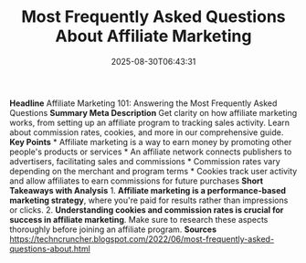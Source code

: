 ﻿---
title: "Most Frequently Asked Questions About Affiliate Marketing"
date: "2025-08-30T06:43:31"
category: "Markets"
summary: ""
slug: "most frequently asked questions about affiliate marketing"
source_urls:
  - "https://techncruncher.blogspot.com/2022/06/most-frequently-asked-questions-about.html"
seo:
  title: "Most Frequently Asked Questions About Affiliate Marketing | Hash n Hedge"
  description: ""
  keywords: ["news", "markets", "brief"]
---
**Headline** Affiliate Marketing 101: Answering the Most Frequently Asked Questions  **Summary Meta Description** Get clarity on how affiliate marketing works, from setting up an affiliate program to tracking sales activity. Learn about commission rates, cookies, and more in our comprehensive guide.  **Key Points**  * Affiliate marketing is a way to earn money by promoting other people's products or services * An affiliate network connects publishers to advertisers, facilitating sales and commissions * Commission rates vary depending on the merchant and program terms * Cookies track user activity and allow affiliates to earn commissions for future purchases  **Short Takeaways with Analysis**  1. **Affiliate marketing is a performance-based marketing strategy**, where you're paid for results rather than impressions or clicks. 2. **Understanding cookies and commission rates is crucial for success in affiliate marketing**. Make sure to research these aspects thoroughly before joining an affiliate program.  **Sources** https://techncruncher.blogspot.com/2022/06/most-frequently-asked-questions-about.html 
